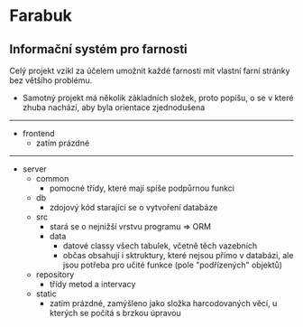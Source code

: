 # Farabuk
## Informační systém pro farnosti 
 
 
Celý projekt vzikl za účelem umožnit každé farnosti mít vlastní farní stránky bez většího problému. 
- Samotný projekt má několik základních složek, proto popíšu, o se v které zhuba nachází, aby byla orientace zjednodušena </br>
---
- frontend
    - zatím prázdné
--- 

- server
    - common 
        - pomocné třídy, které mají spíše podpůrnou funkci
    - db 
        - zdojový kód starající se o vytvoření databáze 
    - src  
         - stará se o nejnižší vrstvu programu => ORM 
         - data 
            - datové classy všech tabulek, včetně těch vazebních
            - občas obsahují i sktruktury, které nejsou přímo v databázi, ale jsou potřeba pro učité funkce (pole "podřízených" objektů)
    - repository 
        - třídy metod a intervacy 
    - static 
        - zatím prázdné, zamýšleno jako složka harcodovaných věcí, u kterých se počítá s brzkou úpravou 
    